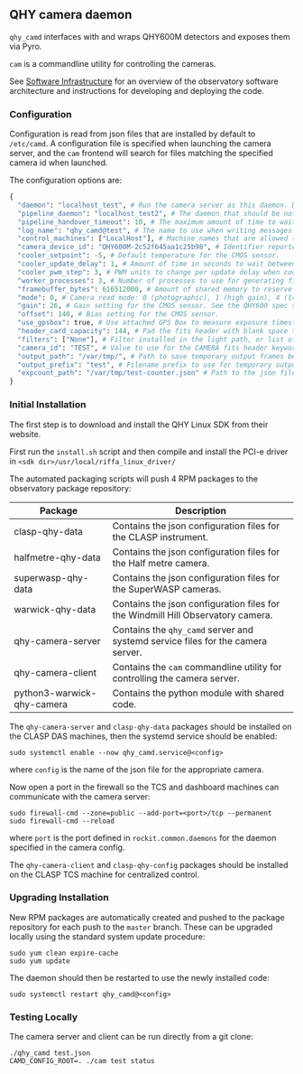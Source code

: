 ## QHY camera daemon

`qhy_camd` interfaces with and wraps QHY600M detectors and exposes them via Pyro.

`cam` is a commandline utility for controlling the cameras.

See [Software Infrastructure](https://github.com/warwick-one-metre/docs/wiki/Software-Infrastructure) for an overview of the observatory software architecture and instructions for developing and deploying the code.

### Configuration

Configuration is read from json files that are installed by default to `/etc/camd`.
A configuration file is specified when launching the camera server, and the `cam` frontend will search for files matching the specified camera id when launched.

The configuration options are:
```python
{
  "daemon": "localhost_test", # Run the camera server as this daemon. Daemon types are registered in `rockit.common.daemons`.
  "pipeline_daemon": "localhost_test2", # The daemon that should be notified to hand over newly saved frames for processing.
  "pipeline_handover_timeout": 10, # The maximum amount of time to wait for the pipeline daemon to accept a newly saved frame. The exposure sequence is aborted if this is exceeded.
  "log_name": "qhy_camd@test", # The name to use when writing messages to the observatory log.
  "control_machines": ["LocalHost"], # Machine names that are allowed to control (rather than just query) state. Machine names are registered in `rockit.common.IP`.
  "camera_device_id": "QHY600M-2c52f645aa1c25b98", # Identifier reported by the SDK for the desired camera. If not known, set a dummy value and look at the list reported when camd attempts to connect.
  "cooler_setpoint": -5, # Default temperature for the CMOS sensor.
  "cooler_update_delay": 1, # Amount of time in seconds to wait between querying the camera temperature and cooling status.
  "cooler_pwm_step": 3, # PWM units to change per update delay when cooling/warming (3 = ~1%).
  "worker_processes": 3, # Number of processes to use for generating fits images and saving temporary images to disk.
  "framebuffer_bytes": 616512000, # Amount of shared memory to reserve for transferring frames between the camera and output processes (should be an integer multiple of frame size).
  "mode": 0, # Camera read mode: 0 (photographic), 1 (high gain), 4 (14 bit readout).
  "gain": 26, # Gain setting for the CMOS sensor. See the QHY600 spec sheet for details on the implications on signal and read noise.
  "offset": 140, # Bias setting for the CMOS sensor.
  "use_gpsbox": true, # Use attached GPS Box to measure exposure timestamps.
  "header_card_capacity": 144, # Pad the fits header with blank space to fit at least this many cards without reallocation.
  "filters": ["None"], # Filter installed in the light path, or list of filters installed in filter wheel.
  "camera_id": "TEST", # Value to use for the CAMERA fits header keyword.
  "output_path": "/var/tmp/", # Path to save temporary output frames before they are handed to the pipeline daemon. This should match the pipeline incoming_data_path setting.
  "output_prefix": "test", # Filename prefix to use for temporary output frames.
  "expcount_path": "/var/tmp/test-counter.json" # Path to the json file that is used to track the continuous frame number.
}
```

### Initial Installation

The first step is to download and install the QHY Linux SDK from their website.

First run the `install.sh` script and then compile and install the PCI-e driver in `<sdk dir>/usr/local/riffa_linux_driver/`

The automated packaging scripts will push 4 RPM packages to the observatory package repository:

| Package                    | Description                                                                     |
|----------------------------|---------------------------------------------------------------------------------|
| clasp-qhy-data             | Contains the json configuration files for the CLASP instrument.                 |
| halfmetre-qhy-data         | Contains the json configuration files for the Half metre camera.                |
| superwasp-qhy-data         | Contains the json configuration files for the SuperWASP cameras.                |
| warwick-qhy-data           | Contains the json configuration files for the Windmill Hill Observatory camera. |
| qhy-camera-server          | Contains the `qhy_camd` server and systemd service files for the camera server. |
| qhy-camera-client          | Contains the `cam` commandline utility for controlling the camera server.       |
| python3-warwick-qhy-camera | Contains the python module with shared code.                                    |

The `qhy-camera-server` and `clasp-qhy-data` packages should be installed on the CLASP DAS machines, then the systemd service should be enabled:
```
sudo systemctl enable --now qhy_camd.service@<config>
```

where `config` is the name of the json file for the appropriate camera.

Now open a port in the firewall so the TCS and dashboard machines can communicate with the camera server:
```
sudo firewall-cmd --zone=public --add-port=<port>/tcp --permanent
sudo firewall-cmd --reload
```

where `port` is the port defined in `rockit.common.daemons` for the daemon specified in the camera config.

The `qhy-camera-client` and `clasp-qhy-config` packages should be installed on the CLASP TCS machine for centralized control.

### Upgrading Installation

New RPM packages are automatically created and pushed to the package repository for each push to the `master` branch.
These can be upgraded locally using the standard system update procedure:
```
sudo yum clean expire-cache
sudo yum update
```

The daemon should then be restarted to use the newly installed code:
```
sudo systemctl restart qhy_camd@<config>
```

### Testing Locally

The camera server and client can be run directly from a git clone:
```
./qhy_camd test.json
CAMD_CONFIG_ROOT=. ./cam test status
```
